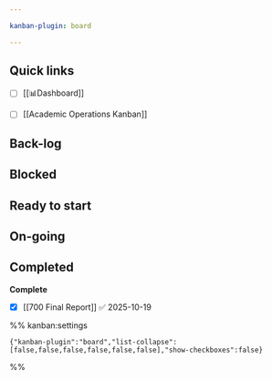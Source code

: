 ```yaml
---

kanban-plugin: board

---
```


## Quick links

- [ ] [[📊Dashboard]]
- [ ] [[Academic Operations Kanban]]


## Back-log



## Blocked



## Ready to start



## On-going



## Completed

**Complete**
- [x] [[700 Final Report]] ✅ 2025-10-19




%% kanban:settings
```
{"kanban-plugin":"board","list-collapse":[false,false,false,false,false,false],"show-checkboxes":false}
```
%%